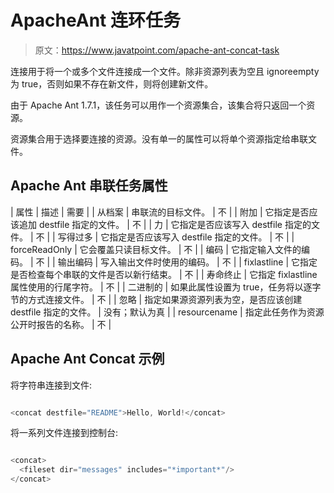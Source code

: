 # ApacheAnt 连环任务

> 原文：<https://www.javatpoint.com/apache-ant-concat-task>

连接用于将一个或多个文件连接成一个文件。除非资源列表为空且 ignoreempty 为 true，否则如果不存在新文件，则将创建新文件。

由于 Apache Ant 1.7.1，该任务可以用作一个资源集合，该集合将只返回一个资源。

资源集合用于选择要连接的资源。没有单一的属性可以将单个资源指定给串联文件。

## Apache Ant 串联任务属性

| 属性 | 描述 | 需要 |
| 从档案 | 串联流的目标文件。 | 不 |
| 附加 | 它指定是否应该追加 destfile 指定的文件。 | 不 |
| 力 | 它指定是否应该写入 destfile 指定的文件。 | 不 |
| 写得过多 | 它指定是否应该写入 destfile 指定的文件。 | 不 |
| forceReadOnly | 它会覆盖只读目标文件。 | 不 |
| 编码 | 它指定输入文件的编码。 | 不 |
| 输出编码 | 写入输出文件时使用的编码。 | 不 |
| fixlastline | 它指定是否检查每个串联的文件是否以新行结束。 | 不 |
| 寿命终止 | 它指定 fixlastline 属性使用的行尾字符。 | 不 |
| 二进制的 | 如果此属性设置为 true，任务将以逐字节的方式连接文件。 | 不 |
| 忽略 | 指定如果源资源列表为空，是否应该创建 destfile 指定的文件。 | 没有；默认为真 |
| resourcename | 指定此任务作为资源公开时报告的名称。 | 不 |

## Apache Ant Concat 示例

将字符串连接到文件:

```java

<concat destfile="README">Hello, World!</concat>

```

将一系列文件连接到控制台:

```java

<concat>
  <fileset dir="messages" includes="*important*"/>
</concat>

```